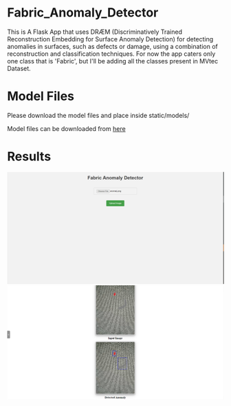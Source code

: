 # Fabric_Anomaly_Detector
This is A Flask App that uses DRÆM (Discriminatively Trained Reconstruction Embedding for Surface Anomaly Detection) for detecting anomalies in surfaces, such as defects or damage, using a combination of reconstruction and classification techniques.
For now the app caters only one class that is 'Fabric', but I'll be adding all the classes present in MVtec Dataset.

# Model Files

Please download the model files and place inside static/models/

Model files can be downloaded from [here](https://drive.google.com/file/d/1yMa-qX1MlyfolIVEWguZLxHwbBxcPHTg/view?usp=sharing)


# Results

![](https://github.com/hamzakhalil798/Fabric_Anomaly_Detector/blob/main/images/result_1.PNG)
![](https://github.com/hamzakhalil798/Fabric_Anomaly_Detector/blob/main/images/result_2.PNG)
